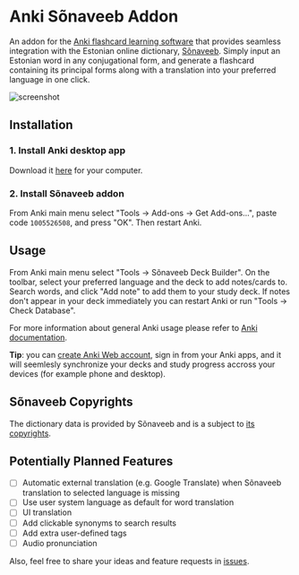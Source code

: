 # Anki Sõnaveeb Addon

An addon for the [Anki flashcard learning software](https://apps.ankiweb.net/) that provides seamless integration with the Estonian online dictionary, [Sõnaveeb](https://sonaveeb.ee/). Simply input an Estonian word in any conjugational form, and generate a flashcard containing its principal forms along with a translation into your preferred language in one click.

![screenshot](https://github.com/azymohliad/anki-sonaveeb/assets/4020369/fd3ed32b-ff72-4e45-a204-e68fc1161591)


## Installation

### 1. Install Anki desktop app

Download it [here](https://apps.ankiweb.net/#download) for your computer.

### 2. Install Sõnaveeb  addon

From Anki main menu select "Tools -> Add-ons -> Get Add-ons...", paste code `1005526508`, and press "OK". Then restart Anki.


## Usage

From Anki main menu select "Tools -> Sõnaveeb Deck Builder". On the toolbar, select your preferred language and the deck to add notes/cards to. Search words, and click "Add note" to add them to your study deck. If notes don't appear in your deck immediately you can restart Anki or run "Tools -> Check Database".

For more information about general Anki usage please refer to [Anki documentation](https://docs.ankiweb.net/).

**Tip**: you can [create Anki Web account](https://ankiweb.net/account/signup), sign in from your Anki apps, and it will seemlesly synchronize your decks and study progress accross your devices (for example phone and desktop).


## Sõnaveeb Copyrights

The dictionary data is provided by Sõnaveeb and is a subject to [its copyrights](https://sonaveeb.ee/about#autor).


## Potentially Planned Features

- [ ] Automatic external translation (e.g. Google Translate) when Sõnaveeb translation to selected language is missing
- [ ] Use user system language as default for word translation
- [ ] UI translation
- [ ] Add clickable synonyms to search results
- [ ] Add extra user-defined tags
- [ ] Audio pronunciation

Also, feel free to share your ideas and feature requests in [issues](https://github.com/azymohliad/anki-sonaveeb/issues).
